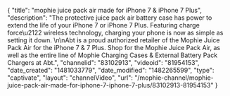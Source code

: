 {
    "title": "mophie juice pack air made for iPhone 7 & iPhone 7 Plus",
    "description": "The protective juice pack air battery case has power to extend the life of your iPhone 7 or iPhone 7 Plus. Featuring charge force\u2122 wireless technology, charging your phone is now as simple as setting it down. \n\nAbt is a proud authorized retailer of the Mophie Juice Pack Air for the iPhone 7 & 7 Plus. Shop for the Mophie Juice Pack Air, as well as the entire line of Mophie Charging Cases & External Battery Pack Chargers at Abt.",
    "channelid": "83102913",
    "videoid": "81954153",
    "date_created": "1481033779",
    "date_modified": "1482265599",
    "type": "captivate",
    "layout": "channelVideo",
    "url": "\/mophie-channel\/mophie-juice-pack-air-made-for-iphone-7-iphone-7-plus\/83102913-81954153"
}